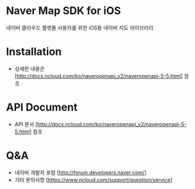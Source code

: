# **Naver Map SDK for iOS**

네이버 클라우드 플랫폼 사용자를 위한 iOS용 네이버 지도 라이브러리

Installation
==
- 상세한 내용은 [http://docs.ncloud.com/ko/naveropenapi_v2/naveropenapi-5-5.html] 참조 

API Document
==
- API 문서 [http://docs.ncloud.com/ko/naveropenapi_v2/naveropenapi-5-5.html] 참조 

Q&A
==
- 네이버 개발자 포럼 [http://forum.developers.naver.com/]
- 기타 문의사항 [https://www.ncloud.com/support/question/service] 

